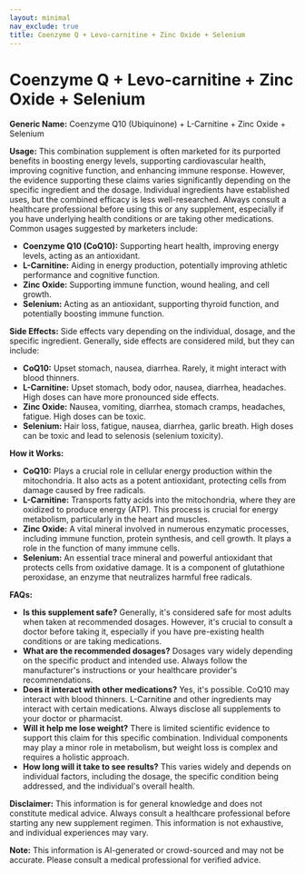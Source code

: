 ```yaml
---
layout: minimal
nav_exclude: true
title: Coenzyme Q + Levo-carnitine + Zinc Oxide + Selenium
---
```


# Coenzyme Q + Levo-carnitine + Zinc Oxide + Selenium

**Generic Name:** Coenzyme Q10 (Ubiquinone) + L-Carnitine + Zinc Oxide + Selenium

**Usage:**  This combination supplement is often marketed for its purported benefits in boosting energy levels, supporting cardiovascular health, improving cognitive function, and enhancing immune response.  However, the evidence supporting these claims varies significantly depending on the specific ingredient and the dosage.  Individual ingredients have established uses, but the combined efficacy is less well-researched.  Always consult a healthcare professional before using this or any supplement, especially if you have underlying health conditions or are taking other medications.  Common usages suggested by marketers include:

* **Coenzyme Q10 (CoQ10):** Supporting heart health, improving energy levels, acting as an antioxidant.
* **L-Carnitine:**  Aiding in energy production, potentially improving athletic performance and cognitive function.
* **Zinc Oxide:** Supporting immune function, wound healing, and cell growth.
* **Selenium:** Acting as an antioxidant, supporting thyroid function, and potentially boosting immune function.


**Side Effects:**  Side effects vary depending on the individual, dosage, and the specific ingredient.  Generally, side effects are considered mild, but they can include:

* **CoQ10:** Upset stomach, nausea, diarrhea.  Rarely, it might interact with blood thinners.
* **L-Carnitine:**  Upset stomach, body odor, nausea, diarrhea, headaches.  High doses can have more pronounced side effects.
* **Zinc Oxide:**  Nausea, vomiting, diarrhea, stomach cramps, headaches, fatigue.  High doses can be toxic.
* **Selenium:**  Hair loss, fatigue, nausea, diarrhea, garlic breath.  High doses can be toxic and lead to selenosis (selenium toxicity).


**How it Works:**

* **CoQ10:** Plays a crucial role in cellular energy production within the mitochondria. It also acts as a potent antioxidant, protecting cells from damage caused by free radicals.
* **L-Carnitine:** Transports fatty acids into the mitochondria, where they are oxidized to produce energy (ATP). This process is crucial for energy metabolism, particularly in the heart and muscles.
* **Zinc Oxide:**  A vital mineral involved in numerous enzymatic processes, including immune function, protein synthesis, and cell growth.  It plays a role in the function of many immune cells.
* **Selenium:** An essential trace mineral and powerful antioxidant that protects cells from oxidative damage. It is a component of glutathione peroxidase, an enzyme that neutralizes harmful free radicals.


**FAQs:**

* **Is this supplement safe?**  Generally, it's considered safe for most adults when taken at recommended dosages. However, it's crucial to consult a doctor before taking it, especially if you have pre-existing health conditions or are taking medications.
* **What are the recommended dosages?**  Dosages vary widely depending on the specific product and intended use.  Always follow the manufacturer's instructions or your healthcare provider's recommendations.
* **Does it interact with other medications?**  Yes, it's possible.  CoQ10 may interact with blood thinners.  L-Carnitine and other ingredients may interact with certain medications.  Always disclose all supplements to your doctor or pharmacist.
* **Will it help me lose weight?** There is limited scientific evidence to support this claim for this specific combination.  Individual components may play a minor role in metabolism, but weight loss is complex and requires a holistic approach.
* **How long will it take to see results?** This varies widely and depends on individual factors, including the dosage, the specific condition being addressed, and the individual's overall health.


**Disclaimer:**  This information is for general knowledge and does not constitute medical advice.  Always consult a healthcare professional before starting any new supplement regimen.  This information is not exhaustive, and individual experiences may vary.


**Note:** This information is AI-generated or crowd-sourced and may not be accurate. Please consult a medical professional for verified advice.